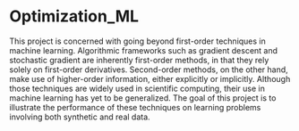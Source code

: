 # Optimization_ML

This project is concerned with going beyond first-order techniques in machine learning. Algorithmic
frameworks such as gradient descent and stochastic gradient are inherently first-order methods, in
that they rely solely on first-order derivatives. Second-order methods, on the other hand, make
use of higher-order information, either explicitly or implicitly. Although those techniques are widely
used in scientific computing, their use in machine learning has yet to be generalized. The goal of
this project is to illustrate the performance of these techniques on learning problems involving both
synthetic and real data.
